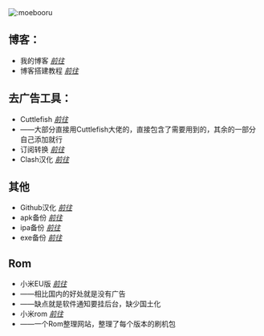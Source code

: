 <img src="https://count.getloli.com/get/@:Daey886" alt=":moebooru" />

## **博客：**
*  我的博客  [*前往*](https://www.baey.xyz)
*  博客搭建教程   [*前往*](https://docs.tangly1024.com/about)

## **去广告工具：**
*  Cuttlefish [*前往*](https://github.com/ddgksf2013)
*  ——大部分直接用Cuttlefish大佬的，直接包含了需要用到的，其余的一部分自己添加就行
*  订阅转换 [*前往*](https://github.com/acl4ssr-sub/acl4ssr-sub.github.io)
*  Clash汉化 [*前往*](https://github.com/Z-Siqi/Clash-for-Windows_Chinese)

## **其他**
*  Github汉化  [*前往*](https://github.com/maboloshi/github-chinese)
*  apk备份  [*前往*](https://github.com/Baey666/Baey666/tree/main/Back/apk)
*  ipa备份  [*前往*](https://github.com/Baey666/Baey666/tree/main/Back/ipa)
*  exe备份  [*前往*](https://github.com/Baey666/Baey666/tree/main/Back/exe)

## **Rom**
*  小米EU版 [*前往*](https://xiaomi.eu)
*  ——相比国内的好处就是没有广告
*  ——缺点就是软件通知要挂后台，缺少国土化
*  小米rom [*前往*](https://xiaomirom.com)
*  ——一个Rom整理网站，整理了每个版本的刷机包
